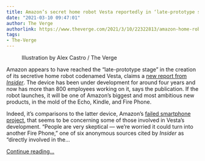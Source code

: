```yaml
---
title: Amazon’s secret home robot Vesta reportedly in ‘late-prototype stage’ of development
date: "2021-03-10 09:47:01"
author: The Verge
authorlink: https://www.theverge.com/2021/3/10/22322813/amazon-home-robot-vesta-alexa-project-rumors-specs-report
tags:
- The-Verge
---
```

<figure>
      <img alt="" src="https://cdn.vox-cdn.com/thumbor/yP-GzawSE8xB5RpNiMlpolysTv8=/0x0:2040x1360/1310x873/cdn.vox-cdn.com/uploads/chorus_image/image/68940282/acastro_180329_1777_amazon_0002.0.jpg" />
        <figcaption>Illustration by Alex Castro / The Verge</figcaption>
    </figure>

  <p id="ER5gJ3">Amazon appears to have reached the “late-prototype stage” in the creation of its secretive home robot codenamed Vesta, claims a <a href="https://www.businessinsider.com/amazons-lab126-vesta-project-grows-but-insiders-are-concerned-2021-3?op=1&amp;scrolla=5eb6d68b7fedc32c19ef33b4&amp;r=US&amp;IR=T">new report from <em>Insider</em></a>. The device has been under development for around four years and now has more than 800 employees working on it, says the publication. If the robot launches, it will be one of Amazon’s biggest and most ambitious new products, in the mold of the Echo, Kindle, and Fire Phone.</p>
<p id="3OpWhX">Indeed, it’s comparisons to the latter device, Amazon’s <a href="https://www.theverge.com/2015/9/9/9292695/amazon-fire-phone-sales-end">failed smartphone project</a>, that seems to be concerning some of those involved in Vesta’s development. “People are very skeptical — we’re worried it could turn into another Fire Phone,” one of six anonymous sources cited by <em>Insider</em> as “directly involved in the...</p>
  <p>
    <a href="https://www.theverge.com/2021/3/10/22322813/amazon-home-robot-vesta-alexa-project-rumors-specs-report">Continue reading&hellip;</a>
  </p>